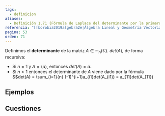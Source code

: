 ```yaml
---
tags:
  - definicion
aliases:
  - Definición 1.71 (Fórmula de Laplace del determinante por la primera columna)
referencia: "[[borobia2019algebra2e|Álgebra Lineal y Geometría Vectorial (2a ed)]]"
pagina: 53
orden: 71
---
```

Definimos el **determinante** de la matriz $A \in \mathfrak{m}_n(\mathbb{K})$. $det(A)$, de forma recursiva:
- Si $n=1$ y $A=(a)$, entonces $det(A) = a$.
- Si $n>1$ entonces el determinante de $A$ viene dado por la fórmula
    $$det(A) = \sum_{i=1}{n} (-1)^{i+1}a_{i1}det(A_{i1}) = a_{11}det(A_{11})

## Ejemplos

## Cuestiones
